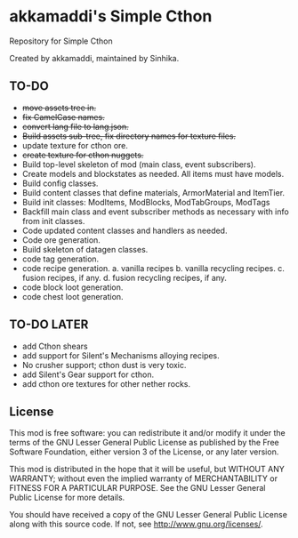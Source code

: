 # akkamaddi's Simple Cthon

Repository for Simple Cthon

Created by akkamaddi, maintained by Sinhika.

TO-DO
-----
* ~~move assets tree in.~~
* ~~fix CamelCase names.~~
* ~~convert lang file to lang.json.~~
* ~~Build assets sub-tree, fix directory names for texture files.~~
* update texture for cthon ore.
* ~~create texture for cthon nuggets.~~
* Build top-level skeleton of mod (main class, event subscribers).
* Create models and blockstates as needed. All items must have models.
* Build config classes.
* Build content classes that define materials, ArmorMaterial and ItemTier.
* Build init classes: ModItems, ModBlocks, ModTabGroups, ModTags
* Backfill main class and event subscriber methods as necessary with
info from init classes.
* Code updated content classes and handlers as needed.
* Code ore generation.
* Build skeleton of datagen classes.
* code tag generation.
* code recipe generation.
  a. vanilla recipes
  b. vanilla recycling recipes.
  c. fusion recipes, if any.
  d. fusion recycling recipes, if any.
* code block loot generation.
* code chest loot generation.

TO-DO LATER
-----------
* add Cthon shears
* add support for Silent's Mechanisms alloying recipes. 
* No crusher support; cthon dust is very toxic.
* add Silent's Gear support for cthon.
* add cthon ore textures for other nether rocks.

License
-------
This mod is free software: you can redistribute it and/or modify it under the
terms of the GNU Lesser General Public License as published by the Free
Software Foundation, either version 3 of the License, or any later version.

This mod is distributed in the hope that it will be useful, but WITHOUT ANY
WARRANTY; without even the implied warranty of MERCHANTABILITY or FITNESS FOR A
PARTICULAR PURPOSE.  See the GNU Lesser General Public License for more
details.

You should have received a copy of the GNU Lesser General Public License along
with this source code.  If not, see <http://www.gnu.org/licenses/>.
